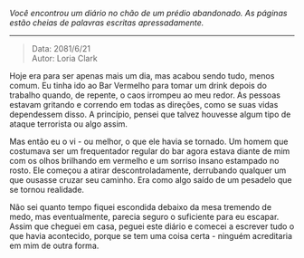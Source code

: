 _Você encontrou um diário no chão de um prédio abandonado. As páginas estão cheias de palavras escritas apressadamente._

---

> Data: 2081/6/21  
> Autor: Loria Clark

Hoje era para ser apenas mais um dia, mas acabou sendo tudo, menos comum. Eu tinha ido ao Bar Vermelho para tomar um drink depois do trabalho quando, de repente, o caos irrompeu ao meu redor. As pessoas estavam gritando e correndo em todas as direções, como se suas vidas dependessem disso. A princípio, pensei que talvez houvesse algum tipo de ataque terrorista ou algo assim.

Mas então eu o vi - ou melhor, o que ele havia se tornado. Um homem que costumava ser um frequentador regular do bar agora estava diante de mim com os olhos brilhando em vermelho e um sorriso insano estampado no rosto. Ele começou a atirar descontroladamente, derrubando qualquer um que ousasse cruzar seu caminho. Era como algo saído de um pesadelo que se tornou realidade.

Não sei quanto tempo fiquei escondida debaixo da mesa tremendo de medo, mas eventualmente, parecia seguro o suficiente para eu escapar. Assim que cheguei em casa, peguei este diário e comecei a escrever tudo o que havia acontecido, porque se tem uma coisa certa - ninguém acreditaria em mim de outra forma.
